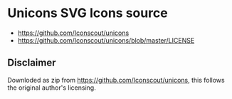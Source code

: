 # Unicons SVG Icons source

- https://github.com/Iconscout/unicons
- https://github.com/Iconscout/unicons/blob/master/LICENSE

## Disclaimer

Downloded as zip from https://github.com/Iconscout/unicons, this follows the original author's licensing.

